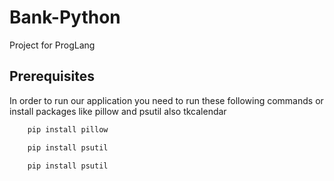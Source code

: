 # Bank-Python
Project for ProgLang

## Prerequisites
In order to run our application you need to run these following commands or install packages like pillow and psutil also tkcalendar
```python
    pip install pillow
```
```python
    pip install psutil
```
```python
    pip install psutil
```